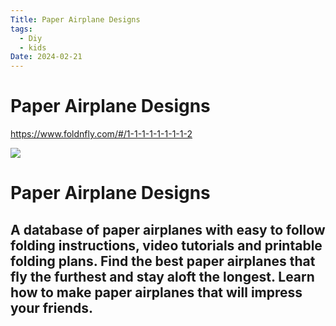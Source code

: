```yaml
---
Title: Paper Airplane Designs
tags:
  - Diy
  - kids
Date: 2024-02-21
---
```


# Paper Airplane Designs

https://www.foldnfly.com/#/1-1-1-1-1-1-1-1-2

![](_asset/2024-01-25_PaperAirplaneDesigns_image_1.png)
# Paper Airplane Designs

## A database of paper airplanes with easy to follow folding instructions, video tutorials and printable folding plans. Find the best paper airplanes that fly the furthest and stay aloft the longest. Learn how to make paper airplanes that will impress your friends.
